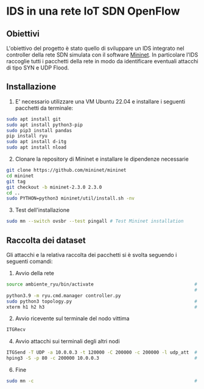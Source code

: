 # IDS in una rete IoT SDN OpenFlow
## Obiettivi
L'obiettivo del progetto è stato quello di sviluppare un IDS integrato nel controller della rete SDN simulata con il software [Mininet](https://github.com/mininet/mininet/wiki/Introduction-to-Mininet). In particolare l'IDS raccoglie tutti i pacchetti della rete in modo da identificare eventuali attacchi di tipo SYN e UDP Flood.

## Installazione
1) E' necessario utilizzare una VM Ubuntu 22.04 e installare i seguenti pacchetti da terminale:

```bash
sudo apt install git
sudo apt install python3-pip
sudo pip3 install pandas
pip install ryu
sudo apt install d-itg
sudo apt install nload
```
2) Clonare la repository di Mininet e installare le dipendenze necessarie
```bash
git clone https://github.com/mininet/mininet
cd mininet
git tag
git checkout -b mininet-2.3.0 2.3.0
cd ..
sudo PYTHON=python3 mininet/util/install.sh -nv
```
3) Test dell'installazione
```bash
sudo mn --switch ovsbr --test pingall # Test Mininet installation
```
## Raccolta dei dataset
Gli attacchi e la relativa raccolta dei pacchetti si è svolta seguendo i seguenti comandi:
1) Avvio della rete
```bash
source ambiente_ryu/bin/activate                                     # utilizzo un ambiente virtuale python3.9 
                                                                     # per compatibilità con ryu
python3.9 -m ryu.cmd.manager controller.py          
sudo python3 topology.py                                             # avvio la topologia
xterm h1 h2 h3                                                       # accedo ai terminali dei nodi
```
2) Avvio ricevente sul terminale del nodo vittima
```bash
ITGRecv	   
```
4) Avvio attacchi sui terminali degli altri nodi
```bash
ITGSend -T UDP -a 10.0.0.3 -t 120000 -C 200000 -c 200000 -l udp_att  # DoS UDP 
hping3 -S -p 80 -c 200000 10.0.0.3                                   # DoS SYN
```
6) Fine
```bash
sudo mn -c                                                           # per cancellare la rete
```
